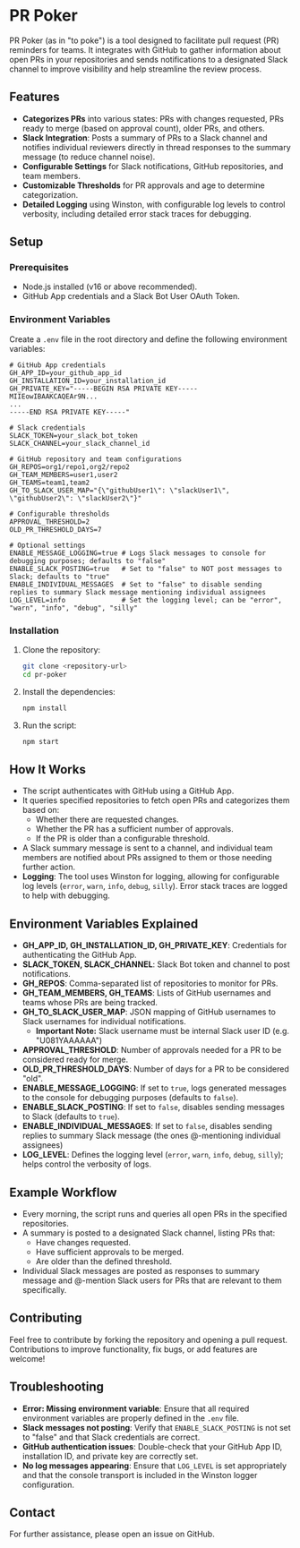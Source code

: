 # PR Poker

PR Poker (as in "to poke") is a tool designed to facilitate pull request (PR) reminders for teams. It integrates with GitHub to gather information about open PRs in your repositories and sends notifications to a designated Slack channel to improve visibility and help streamline the review process.

## Features

- **Categorizes PRs** into various states: PRs with changes requested, PRs ready to merge (based on approval count), older PRs, and others.
- **Slack Integration**: Posts a summary of PRs to a Slack channel and notifies individual reviewers directly in thread responses to the summary message (to reduce channel noise).
- **Configurable Settings** for Slack notifications, GitHub repositories, and team members.
- **Customizable Thresholds** for PR approvals and age to determine categorization.
- **Detailed Logging** using Winston, with configurable log levels to control verbosity, including detailed error stack traces for debugging.

## Setup

### Prerequisites

- Node.js installed (v16 or above recommended).
- GitHub App credentials and a Slack Bot User OAuth Token.

### Environment Variables

Create a `.env` file in the root directory and define the following environment variables:

```env
# GitHub App credentials
GH_APP_ID=your_github_app_id
GH_INSTALLATION_ID=your_installation_id
GH_PRIVATE_KEY="-----BEGIN RSA PRIVATE KEY-----
MIIEowIBAAKCAQEAr9N...
...
-----END RSA PRIVATE KEY-----"

# Slack credentials
SLACK_TOKEN=your_slack_bot_token
SLACK_CHANNEL=your_slack_channel_id

# GitHub repository and team configurations
GH_REPOS=org1/repo1,org2/repo2
GH_TEAM_MEMBERS=user1,user2
GH_TEAMS=team1,team2
GH_TO_SLACK_USER_MAP="{\"githubUser1\": \"slackUser1\", \"githubUser2\": \"slackUser2\"}"

# Configurable thresholds
APPROVAL_THRESHOLD=2
OLD_PR_THRESHOLD_DAYS=7

# Optional settings
ENABLE_MESSAGE_LOGGING=true # Logs Slack messages to console for debugging purposes; defaults to "false"
ENABLE_SLACK_POSTING=true   # Set to "false" to NOT post messages to Slack; defaults to "true"
ENABLE_INDIVIDUAL_MESSAGES  # Set to "false" to disable sending replies to summary Slack message mentioning individual assignees
LOG_LEVEL=info              # Set the logging level; can be "error", "warn", "info", "debug", "silly"
```

### Installation

1. Clone the repository:

   ```sh
   git clone <repository-url>
   cd pr-poker
   ```

2. Install the dependencies:

   ```sh
   npm install
   ```

3. Run the script:

   ```sh
   npm start
   ```

## How It Works

- The script authenticates with GitHub using a GitHub App.
- It queries specified repositories to fetch open PRs and categorizes them based on:
  - Whether there are requested changes.
  - Whether the PR has a sufficient number of approvals.
  - If the PR is older than a configurable threshold.
- A Slack summary message is sent to a channel, and individual team members are notified about PRs assigned to them or those needing further action.
- **Logging**: The tool uses Winston for logging, allowing for configurable log levels (`error`, `warn`, `info`, `debug`, `silly`). Error stack traces are logged to help with debugging.

## Environment Variables Explained

- **GH\_APP\_ID, GH\_INSTALLATION\_ID, GH\_PRIVATE\_KEY**: Credentials for authenticating the GitHub App.
- **SLACK\_TOKEN, SLACK\_CHANNEL**: Slack Bot token and channel to post notifications.
- **GH\_REPOS**: Comma-separated list of repositories to monitor for PRs.
- **GH\_TEAM\_MEMBERS, GH\_TEAMS**: Lists of GitHub usernames and teams whose PRs are being tracked.
- **GH\_TO\_SLACK\_USER\_MAP**: JSON mapping of GitHub usernames to Slack usernames for individual notifications.
  - **Important Note:** Slack username must be internal Slack user ID (e.g. "U081YAAAAAA")
- **APPROVAL\_THRESHOLD**: Number of approvals needed for a PR to be considered ready for merge.
- **OLD\_PR\_THRESHOLD\_DAYS**: Number of days for a PR to be considered "old".
- **ENABLE\_MESSAGE\_LOGGING**: If set to `true`, logs generated messages to the console for debugging purposes (defaults to `false`).
- **ENABLE\_SLACK\_POSTING**: If set to `false`, disables sending messages to Slack (defaults to `true`).
- **ENABLE\_INDIVIDUAL\_MESSAGES**: If set to `false`, disables sending replies to summary Slack message (the ones @-mentioning individual assignees)
- **LOG\_LEVEL**: Defines the logging level (`error`, `warn`, `info`, `debug`, `silly`); helps control the verbosity of logs.

## Example Workflow

- Every morning, the script runs and queries all open PRs in the specified repositories.
- A summary is posted to a designated Slack channel, listing PRs that:
  - Have changes requested.
  - Have sufficient approvals to be merged.
  - Are older than the defined threshold.
- Individual Slack messages are posted as responses to summary message and @-mention Slack users for PRs that are relevant to them specifically.

## Contributing

Feel free to contribute by forking the repository and opening a pull request. Contributions to improve functionality, fix bugs, or add features are welcome!

## Troubleshooting

- **Error: Missing environment variable**: Ensure that all required environment variables are properly defined in the `.env` file.
- **Slack messages not posting**: Verify that `ENABLE_SLACK_POSTING` is not set to "false" and that Slack credentials are correct.
- **GitHub authentication issues**: Double-check that your GitHub App ID, installation ID, and private key are correctly set.
- **No log messages appearing**: Ensure that `LOG_LEVEL` is set appropriately and that the console transport is included in the Winston logger configuration.

## Contact

For further assistance, please open an issue on GitHub.